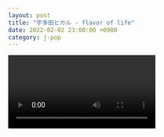 ```yaml
---
layout: post
title: "宇多田ヒカル - flavor of life"
date: 2022-02-02 23:00:00 +0900
category: j-pop
---
```


<div class="video-container">
    <video id="player" class="video-js vjs-default-skin vjs-big-play-centered" data-json="/public/json/j-pop/宇多田ヒカル - flavor of life.json"></video>
</div>

```
```